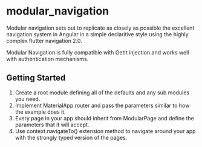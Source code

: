 # modular_navigation

Modular navigation sets out to replicate as closely as possible the excellent navigation system in Angular in a simple declaritive style using the highly complex flutter navigation 2.0.

Modular Navigation is fully compatible with GetIt injection and works well with authentication mechanisms.

## Getting Started

1. Create a root module defining all of the defaults and any sub modules you need.
2. Implement MaterialApp.router and pass the parameters similar to how the example does it.
3. Every page in your app should inherit from ModularPage and define the parameters that it will accept.
4. Use context.navigateTo() extension method to navigate around your app with the strongly typed version of the pages.
